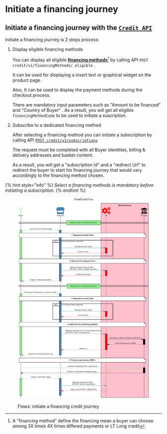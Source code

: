 # Initiate a financing journey

## Initiate a financing journey with the [`Credit API`](../../api-reference/credit-subscriptions.md)&#x20;

Initiate a financing journey is 2 steps process:

1.  Display eligible financing methods

    You can display all eligible [**financing methods**](#user-content-fn-1)[^1] by calling API `POST` `credit/v1/financingMethods/_eligible` .&#x20;

    It can be used for displaying a insert text or graphical widget on the product page.

    Also, It can be used to display the  payment methods during the checkout process.

    There are mandatory input parameters such as "Amount to be financed" and "Country of Buyer" . As a result, you will get all eligible `financingMethodCode` to be used to initiate a suscription.
2.  Subscribe to a dedicated financing method

    After selecting a financing method you can initiate a subscription by calling API [`POST credit/v1/subscriptions` ](../../api-reference/credit-subscriptions.md#v1-subscriptions)&#x20;

    The request must be completed with all Buyer identities, billing & delivery addresses and basket content.&#x20;

    As a result, you will get a "subscription Id" and a "redirect Url" to redirect the buyer to start his financing journey that would vary accordingly to the financing method chosen.

{% hint style="info" %}
_Select a financing methods is mandatory before initiating a subscription._&#x20;
{% endhint %}

<figure><img src="../../.gitbook/assets/github - smartcredit flow (1).png" alt=""><figcaption><p>Flows: initiate a financing credit journey</p></figcaption></figure>

[^1]: A "financing method" define the financing mean a buyer can choose among 3X times 4X times differed payments or LT Long credit
